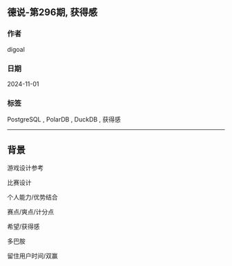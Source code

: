 ## 德说-第296期, 获得感  
                                                                                            
### 作者                                                                
digoal                                                                
                                                                       
### 日期                                                                     
2024-11-01                                                               
                                                                    
### 标签                                                                  
PostgreSQL , PolarDB , DuckDB , 获得感      
                                                                                           
----                                                                    
                                                                                  
## 背景   
游戏设计参考  
  
比赛设计  

个人能力/优势结合  

赛点/爽点/计分点  
  
希望/获得感  
  
多巴胺  
    
留住用户时间/双赢    
  
  
